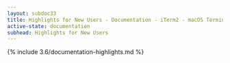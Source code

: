 ```yaml
---
layout: subdoc33
title: Highlights for New Users - Documentation - iTerm2 - macOS Terminal Replacement
active-state: documentation
subhead: Highlights for New Users
---
```

{% include 3.6/documentation-highlights.md %}
